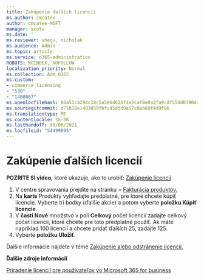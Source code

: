 ```yaml
---
title: Zakúpenie ďalších licencií
ms.author: cmcatee
author: cmcatee-MSFT
manager: scotv
ms.date: ''
ms.reviewer: shegu, nicholak
ms.audience: Admin
ms.topic: article
ms.service: o365-administration
ROBOTS: NOINDEX, NOFOLLOW
localization_priority: Normal
ms.collection: Adm_O365
ms.custom:
- commerce_licensing
- "530"
- "1400007"
ms.openlocfilehash: 86a51ca294c18c5a596d626f4e2caf8e0a2fa9cdf554d0390dd31b97445a0b6d
ms.sourcegitcommit: d71b18e1403859fbfc45ddd9a57c8ab68f4d9f96
ms.translationtype: MT
ms.contentlocale: sk-SK
ms.lasthandoff: 08/06/2021
ms.locfileid: "54499095"
---
```

# <a name="buy-additional-licenses"></a>Zakúpenie ďalších licencií

**POZRITE SI video,** ktoré ukazuje, ako to urobiť: [Zakúpenie licencií](https://go.microsoft.com/fwlink/p/?linkid=2154857)

1. V centre spravovania prejdite na stránku  >  [Fakturácia produktov.](https://go.microsoft.com/fwlink/p/?linkid=842054)
2. Na **karte** Produkty vyhľadajte predplatné, pre ktoré chcete kúpiť licencie. Vyberte tri bodky (ďalšie akcie) a potom vyberte **položku Kúpiť licencie**.
3. V **časti Nové** množstvo v poli **Celkový** počet licencií zadajte celkový počet licencií, ktoré chcete pre toto predplatné použiť. Ak máte napríklad 100 licencií a chcete pridať ďalších 25, zadajte 125.
4. Vyberte **položku Uložiť**.

Ďalšie informácie nájdete v téme [Zakúpenie alebo odstránenie licencií.](/microsoft-365/commerce/licenses/buy-licenses)

**Ďalšie zdroje informácií**

[Priradenie licencií pre používateľov vo Microsoft 365 for business](/microsoft-365/admin/manage/assign-licenses-to-users)